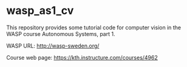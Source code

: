 # wasp_as1_cv

This repository provides some tutorial code for computer vision in the WASP course Autonomous Systems, part 1.

WASP URL: http://wasp-sweden.org/

Course web page: https://kth.instructure.com/courses/4962

